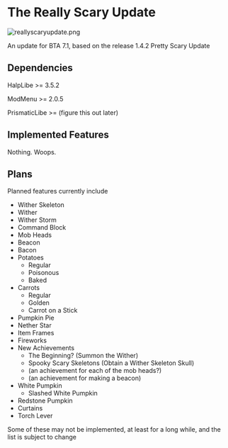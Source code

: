 # The Really Scary Update
![reallyscaryupdate.png](..%2F..%2F..%2FPictures%2Freallyscaryupdate.png)

An update for BTA 7.1, based on the release 1.4.2 Pretty Scary Update

## Dependencies

HalpLibe >= 3.5.2

ModMenu >= 2.0.5

PrismaticLibe >= (figure this out later)

## Implemented Features
Nothing. Woops.

## Plans
Planned features currently include
* Wither Skeleton
* Wither
* Wither Storm
* Command Block
* Mob Heads
* Beacon
* Bacon
* Potatoes
  * Regular
  * Poisonous
  * Baked
* Carrots
  * Regular
  * Golden
  * Carrot on a Stick
* Pumpkin Pie
* Nether Star
* Item Frames
* Fireworks
* New Achievements
  * The Beginning? (Summon the Wither)
  * Spooky Scary Skeletons (Obtain a Wither Skeleton Skull)
  * (an achievement for each of the mob heads?)
  * (an achievement for making a beacon)
* White Pumpkin
  * Slashed White Pumpkin
* Redstone Pumpkin
* Curtains
* Torch Lever

Some of these may not be implemented, at least for a long while, and the list is subject to change
